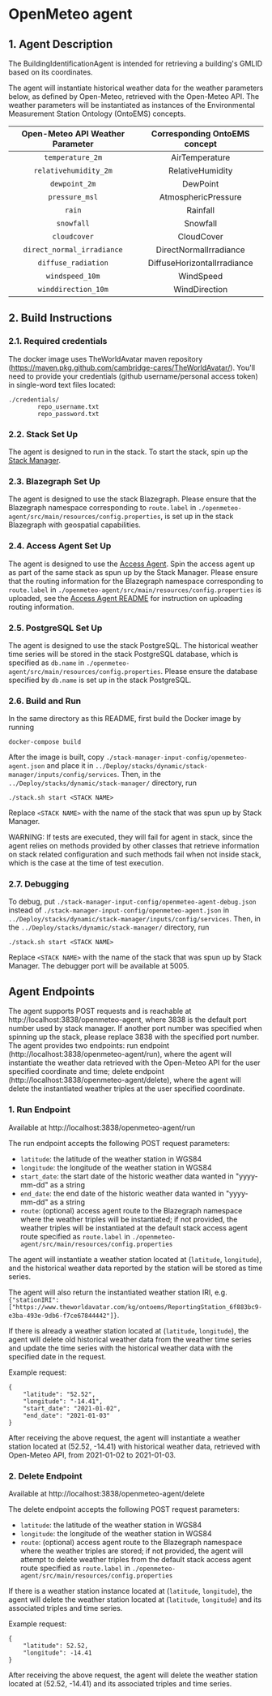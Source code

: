 # OpenMeteo agent

## 1. Agent Description

The BuildingIdentificationAgent is intended for retrieving a building's GMLID based on its coordinates.

The agent will instantiate historical weather data for the weather parameters below, as defined by Open-Meteo, retrieved with the Open-Meteo API. The weather parameters will be instantiated as instances of the Environmental Measurement Station Ontology (OntoEMS) concepts.

| Open-Meteo API Weather Parameter | Corresponding OntoEMS concept |
|:--------------------------------:|:-----------------------------:|
|      ```temperature_2m```        |        AirTemperature         |
|    ```relativehumidity_2m```     |       RelativeHumidity        |
|        ```dewpoint_2m```         |           DewPoint            |
|        ```pressure_msl```        |      AtmosphericPressure      |
|            ```rain```            |           Rainfall            |
|          ```snowfall```          |           Snowfall            |
|         ```cloudcover```         |          CloudCover           |
|  ```direct_normal_irradiance```  |    DirectNormalIrradiance     |
|     ```diffuse_radiation```      |  DiffuseHorizontalIrradiance  |
|       ```windspeed_10m```        |           WindSpeed           |
|     ```winddirection_10m```      |         WindDirection         |

## 2. Build Instructions

### 2.1. Required credentials
The docker image uses TheWorldAvatar maven repository (https://maven.pkg.github.com/cambridge-cares/TheWorldAvatar/). You'll need to provide your credentials (github username/personal access token) in single-word text files located:
```
./credentials/
        repo_username.txt
        repo_password.txt
```

### 2.2. Stack Set Up
The agent is designed to run in the stack. To start the stack, spin up the [Stack Manager](https://github.com/cambridge-cares/TheWorldAvatar/blob/main/Deploy/stacks/dynamic/stack-manager).

### 2.3. Blazegraph Set Up
The agent is designed to use the stack Blazegraph. Please ensure that the Blazegraph namespace corresponding to ```route.label``` in ```./openmeteo-agent/src/main/resources/config.properties```, is set up in the stack Blazegraph with geospatial capabilities.

### 2.4. Access Agent Set Up
The agent is designed to use the [Access Agent](../AccessAgent). Spin the access agent up as part of the same stack as spun up by the Stack Manager. Please ensure that the routing information for the Blazegraph namespace corresponding to ```route.label``` in ```./openmeteo-agent/src/main/resources/config.properties``` is uploaded, see the [Access Agent README](../AccessAgent) for instruction on uploading routing information.

### 2.5. PostgreSQL Set Up
The agent is designed to use the stack PostgreSQL. The historical weather time series will be stored in the stack PostgreSQL database, which is specified as ```db.name``` in ```./openmeteo-agent/src/main/resources/config.properties```. Please ensure the database specified by ```db.name``` is set up in the stack PostgreSQL.

### 2.6. Build and Run
In the same directory as this README, first build the Docker image by running
```
docker-compose build
```

After the image is built, copy ```./stack-manager-input-config/openmeteo-agent.json``` and place it in ```../Deploy/stacks/dynamic/stack-manager/inputs/config/services```. Then, in the ```../Deploy/stacks/dynamic/stack-manager/``` directory, run 
```
./stack.sh start <STACK NAME>
```
Replace ```<STACK NAME>``` with the name of the stack that was spun up by Stack Manager.

WARNING: If tests are executed, they will fail for agent in stack, since the agent relies on methods provided by other classes that retrieve information on stack related configuration and such methods fail when not inside stack, which is the case at the time of test execution.

### 2.7. Debugging
To debug, put ```./stack-manager-input-config/openmeteo-agent-debug.json``` instead of ```./stack-manager-input-config/openmeteo-agent.json```  in ```../Deploy/stacks/dynamic/stack-manager/inputs/config/services```. Then, in the ```../Deploy/stacks/dynamic/stack-manager/``` directory, run 
```
./stack.sh start <STACK NAME>
```
Replace ```<STACK NAME>``` with the name of the stack that was spun up by Stack Manager. The debugger port will be available at 5005.

## Agent Endpoints 

The agent supports POST requests and is reachable at http://localhost:3838/openmeteo-agent, where 3838 is the default port number used by stack manager. If another port number was specified when spinning up the stack, please replace 3838 with the specified port number. The agent provides two endpoints: run endpoint (http://localhost:3838/openmeteo-agent/run), where the agent will instantiate the weather data retrieved with the Open-Meteo API for the user specified coordinate and time; delete endpoint (http://localhost:3838/openmeteo-agent/delete), where the agent will delete the instantiated weather triples at the user specified coordinate.

### 1. Run Endpoint
Available at http://localhost:3838/openmeteo-agent/run

The run endpoint accepts the following POST request parameters:
- ```latitude```: the latitude of the weather station in WGS84
- ```longitude```: the longitude of the weather station in WGS84
- ```start_date```: the start date of the historic weather data wanted in "yyyy-mm-dd" as a string
- ```end_date```: the end date of the historic weather data wanted in "yyyy-mm-dd" as a string
- ```route```: (optional) access agent route to the Blazegraph namespace where the weather triples will be instantiated; if not provided, the weather triples will be instantiated at the default stack access agent route specified as ```route.label``` in ```./openmeteo-agent/src/main/resources/config.properties```

The agent will instantiate a weather station located at (```latitude```, ```longitude```), and the historical weather data reported by the station will be stored as time series. 

The agent will also return the instantiated weather station IRI, e.g. ```{"stationIRI": ["https://www.theworldavatar.com/kg/ontoems/ReportingStation_6f883bc9-e3ba-493e-9db6-f7ce67844442"]}```.

If there is already a weather station located at (```latitude```, ```longitude```), the agent will delete old historical weather data from the weather time series and update the time series with the historical weather data with the specified date in the request.

Example request:
```
{
    "latitude": "52.52",
    "longitude": "-14.41",
    "start_date": "2021-01-02",
    "end_date": "2021-01-03"
}
```

After receiving the above request, the agent will instantiate a weather station located at (52.52, -14.41) with historical weather data, retrieved with Open-Meteo API, from 2021-01-02 to 2021-01-03.

### 2. Delete Endpoint
Available at http://localhost:3838/openmeteo-agent/delete

The delete endpoint accepts the following POST request parameters:
- ```latitude```: the latitude of the weather station in WGS84
- ```longitude```: the longitude of the weather station in WGS84
- ```route```: (optional) access agent route to the Blazegraph namespace where the weather triples are stored; if not provided, the agent will attempt to delete weather triples from the default stack access agent route specified as ```route.label``` in ```./openmeteo-agent/src/main/resources/config.properties```

If there is a weather station instance located at (```latitude```, ```longitude```), the agent will delete the weather station located at (```latitude```, ```longitude```) and its associated triples and time series.

Example request:
```
{
    "latitude": 52.52,
    "longitude": -14.41
}
```

After receiving the above request, the agent will delete the weather station located at (52.52, -14.41) and its associated triples and time series.
